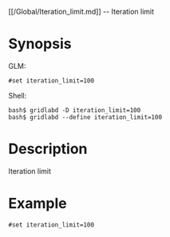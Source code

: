 [[/Global/Iteration_limit.md]] -- Iteration limit

# Synopsis
GLM:
~~~
#set iteration_limit=100
~~~
Shell:
~~~
bash$ gridlabd -D iteration_limit=100
bash$ gridlabd --define iteration_limit=100
~~~

# Description

Iteration limit

# Example

~~~
#set iteration_limit=100
~~~
